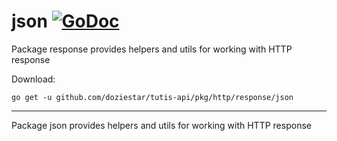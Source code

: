 # json [![GoDoc](https://godoc.org/github.com/doziestar/tutis-api/pkg/http/response/json?status.svg)](https://godoc.org/github.com/doziestar/tutis-api/pkg/http/response/json)

Package response provides helpers and utils for working with HTTP response

Download:

```shell
go get -u github.com/doziestar/tutis-api/pkg/http/response/json
```

---

Package json provides helpers and utils for working with HTTP response
